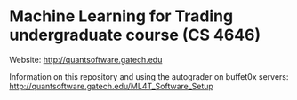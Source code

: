 # Machine Learning for Trading undergraduate course (CS 4646)
Website: http://quantsoftware.gatech.edu

Information on this repository and using the autograder on buffet0x servers: http://quantsoftware.gatech.edu/ML4T_Software_Setup

